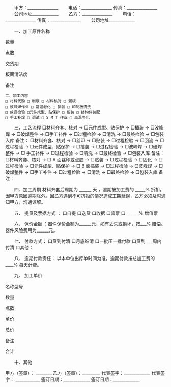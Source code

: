 
 


　　甲方：_______________ 
　　电话：_______________ 
    传真：_______________ 
　　公司地址_____________
　　乙方：_______________ 
　　电话：_______________ 
    传真：_______________ 
　　公司地址_____________


　　一、加工原件名称




 

  

   



 






   


数量





   


点数





   


交货期





   


板面清洁度





   


备注





  

  

   


 



   


 



   


 



   


 



   


 



   


 



  

  

   


 



   


 



   


 



   


 



   


 



   


 



  

  

   


 



   


 



   


 



   


 



   


 



   


 



  

  

   


 



   


 



   


 



   


 



   


 



   


 



  

  

   


 



   


 



   


 



   


 



   


 



   


 



  

  

   


 



   


 



   


 



   


 



   


 



   


 



  

 




    二、加工内容
    □ 材料代购 □ 制版 □ 材料核对 □ 漏板 
    □ 波峰焊作业 □ 常温老化 □ 插装 □ 印制板清洗 
    □ 成品检验 □元件成型、贴保护 □ 包装 □ 结构件装配 
    □ 手工补焊 □ 调试 □ S M T 作业 □ 高温老化


　　三、工艺流程
    □材料齐套、核对 → □元件成型、贴保护 → □插装 → □波峰焊 → □破焊整件 → □手工补件 → □过程检验 → □清洗 → □最终检验 → □包装入库 备注： 
    □材料齐套、核对 → □丝印 → □贴装 → □过程检验 → □回流 → □过程检验 → □元件成型、贴保护 → □插装 → □过程检验 → □波峰焊 → □破焊整件 → □ 手工补件 → □过程检验 → □清洗 → □最终检验 → □包装入库 备注： 
    □材料齐套、核对 → □ A 面丝印或点胶 → □贴装 → □过程检验 → □固化 → □过程检验 → □元件成型、贴保护 → □ B 面插装 → □过程检验 → □波峰焊 → □破焊整件 → □手工补件 → □过程检验 → □清洗 → □最终检验 → □包装入库 备注：


　　四、加工周期 
    材料齐套后周期为 ______ 天 ，逾期按加工费的 _____% 折扣。因甲方原因逾期除外。因乙方遇到不可抗拒的情况造成工期延误，乙方必须及时通知甲方，沟通谅解。


　　五、 提货及票据方式 ： 口自提 口送货 口收据 口普票 口 ______% 增值票


　　六、 保价金额 ：器件保价金额为______元，如有丢失或损坏，按___% 赔偿。器件风险费用为______元。
 
　　七、 付款方式： 口货到付清 口月底结清 口一批压一批付款 口货到 ___周内付清 口其他：


　　八、 逾期付款责任： 以本单位出库单时间为准，逾期付款按总加工费的 ____% 每天计费。


　　九、 加工单价




 

  

   


名称型号





   


数量





   


点数





   


单价





   


总价





   


备注





  

  

   



 




   



 




   



 




   



 




   



 




   



 




  

  

   



 




   



 




   



 




   



 




   



 




   



 




  

  

   



 




   



 




   



 




   



 




   



 




   



 




  

  

   



 




   



 




   



 




   



 




   



 




   



 




  

  

   



 




   



 




   



 




   



 




   



 




   



 




  

  

   



 




   



 




   



 




   



 




   



 




   



 




  

  

   


合计





   



 




   



 




  

 




　　十、其他



甲方（签章）： ________   乙方（签章）：_________
代表签字：_____________   代表签字： ____________
签订日期：_____________   签订日期：_____________
 


 

 
 
 
 
 
  


  
 

  


  


  
 
 
 
 

